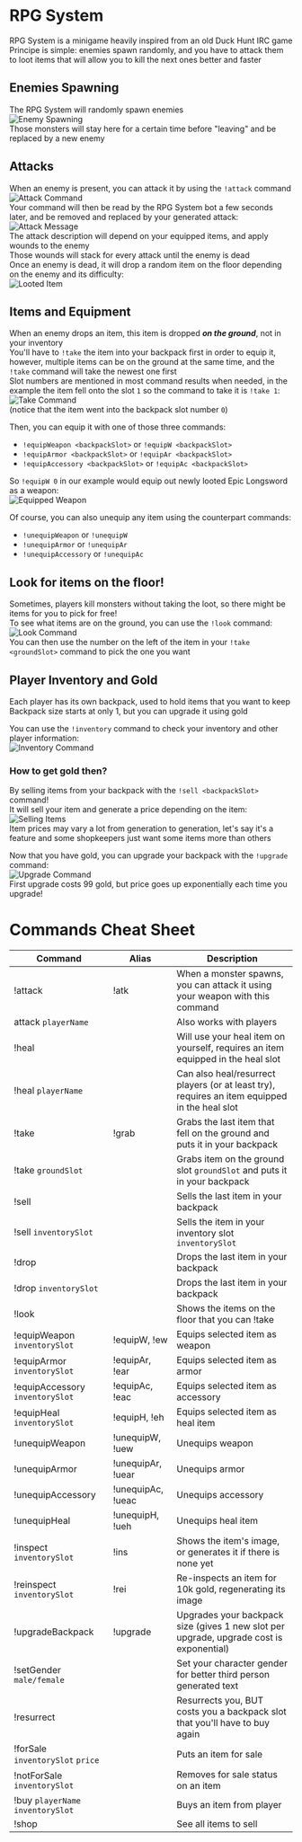 # RPG System

RPG System is a minigame heavily inspired from an old Duck Hunt IRC game  
Principe is simple: enemies spawn randomly, and you have to attack them to loot items that will allow you to kill the
next ones better and faster

## Enemies Spawning

The RPG System will randomly spawn enemies  
![Enemy Spawning](https://i.imgur.com/Vb1zIz5.png)  
Those monsters will stay here for a certain time before "leaving" and be replaced by a new enemy

## Attacks

When an enemy is present, you can attack it by using the `!attack` command  
![Attack Command](https://i.imgur.com/YZDfdgp.png)  
Your command will then be read by the RPG System bot a few seconds later, and be removed and replaced by your generated
attack:  
![Attack Message](https://i.imgur.com/rW3sYqP.png)  
The attack description will depend on your equipped items, and apply wounds to the enemy  
Those wounds will stack for every attack until the enemy is dead  
Once an enemy is dead, it will drop a random item on the floor depending on the enemy and its difficulty:  
![Looted Item](https://i.imgur.com/M0qDp6k.png)

## Items and Equipment

When an enemy drops an item, this item is dropped ***on the ground***, not in your inventory  
You'll have to `!take` the item into your backpack first in order to equip it, however, multiple items can be on the
ground at the same time, and the `!take` command will take the newest one first  
Slot numbers are mentioned in most command results when needed, in the example the item fell onto the slot `1` so the
command to take it is `!take 1`:  
![Take Command](https://i.imgur.com/ZJHLn56.png)  
(notice that the item went into the backpack slot number `0`)

Then, you can equip it with one of those three commands:

- `!equipWeapon <backpackSlot>` or `!equipW <backpackSlot>`
- `!equipArmor <backpackSlot>` or `!equipAr <backpackSlot>`
- `!equipAccessory <backpackSlot>` or `!equipAc <backpackSlot>`

So `!equipW 0` in our example would equip out newly looted Epic Longsword as a weapon:  
![Equipped Weapon](https://i.imgur.com/HSXeo2X.png)

Of course, you can also unequip any item using the counterpart commands:

- `!unequipWeapon` or `!unequipW`
- `!unequipArmor` or `!unequipAr`
- `!unequipAccessory` or `!unequipAc`

## Look for items on the floor!

Sometimes, players kill monsters without taking the loot, so there might be items for you to pick for free!  
To see what items are on the ground, you can use the `!look` command:  
![Look Command](https://i.imgur.com/NqEPEiC.png)  
You can then use the number on the left of the item in your `!take <groundSlot>` command to pick the one you want

## Player Inventory and Gold

Each player has its own backpack, used to hold items that you want to keep  
Backpack size starts at only 1, but you can upgrade it using gold

You can use the `!inventory` command to check your inventory and other player information:  
![Inventory Command](https://i.imgur.com/To2bxQU.png)

### How to get gold then?

By selling items from your backpack with the `!sell <backpackSlot>` command!  
It will sell your item and generate a price depending on the item:  
![Selling Items](https://i.imgur.com/XsQK8XY.png)  
Item prices may vary a lot from generation to generation, let's say it's a feature and some shopkeepers just want some
items more than others

Now that you have gold, you can upgrade your backpack with the `!upgrade` command:  
![Upgrade Command](https://i.imgur.com/y5np24E.png)  
First upgrade costs 99 gold, but price goes up exponentially each time you upgrade!

# Commands Cheat Sheet

| Command      | Alias | Description |
| --- | ----------- | ----------- |
| !attack | !atk |  When a monster spawns, you can attack it using your weapon with this command |
| attack `playerName` |  |  Also works with players |
| !heal |  |  Will use your heal item on yourself, requires an item equipped in the heal slot |
| !heal `playerName` |  |  Can also heal/resurrect players (or at least try), requires an item equipped in the heal slot |
| !take | !grab |  Grabs the last item that fell on the ground and puts it in your backpack |
| !take `groundSlot` |  |  Grabs item on the ground slot `groundSlot` and puts it in your backpack |
| !sell |  |  Sells the last item in your backpack |
| !sell `inventorySlot` |  |  Sells the item in your inventory slot `inventorySlot` |
| !drop |  |  Drops the last item in your backpack |
| !drop `inventorySlot` |  |  Drops the last item in your backpack |
| !look |  |  Shows the items on the floor that you can !take |
| !equipWeapon `inventorySlot` | !equipW, !ew |  Equips selected item as weapon |
| !equipArmor `inventorySlot` | !equipAr, !ear |  Equips selected item as armor |
| !equipAccessory `inventorySlot` | !equipAc, !eac |  Equips selected item as accessory |
| !equipHeal `inventorySlot` | !equipH, !eh |  Equips selected item as heal item |
| !unequipWeapon | !unequipW, !uew |  Unequips weapon |
| !unequipArmor | !unequipAr, !uear |  Unequips armor |
| !unequipAccessory | !unequipAc, !ueac |  Unequips accessory |
| !unequipHeal | !unequipH, !ueh |  Unequips heal item |
| !inspect `inventorySlot` | !ins |  Shows the item's image, or generates it if there is none yet |
| !reinspect `inventorySlot` | !rei |  Re-inspects an item for 10k gold, regenerating its image |
| !upgradeBackpack | !upgrade |  Upgrades your backpack size (gives 1 new slot per upgrade, upgrade cost is exponential) |
| !setGender `male/female` |  |  Set your character gender for better third person generated text |
| !resurrect |  |  Resurrects you, BUT costs you a backpack slot that you'll have to buy again |
| !forSale `inventorySlot` `price` |  |  Puts an item for sale |
| !notForSale `inventorySlot` |  |  Removes for sale status on an item |
| !buy `playerName` `inventorySlot` |  |  Buys an item from player |
| !shop |  | See all items to sell |

